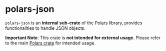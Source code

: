 # polars-json

`polars-json` is an **internal sub-crate** of the [Polars](https://crates.io/crates/polars) library, provides functionalities to handle JSON objects.

**Important Note**: This crate is **not intended for external usage**. Please refer to the main [Polars crate](https://crates.io/crates/polars) for intended usage.
